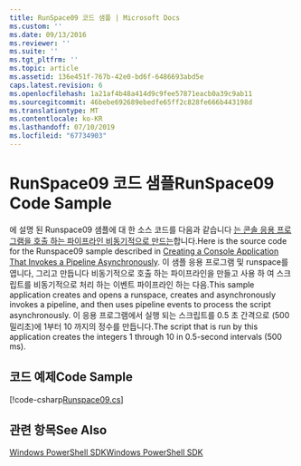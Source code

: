 ```yaml
---
title: RunSpace09 코드 샘플 | Microsoft Docs
ms.custom: ''
ms.date: 09/13/2016
ms.reviewer: ''
ms.suite: ''
ms.tgt_pltfrm: ''
ms.topic: article
ms.assetid: 136e451f-767b-42e0-bd6f-6486693abd5e
caps.latest.revision: 6
ms.openlocfilehash: 1a21af4b48a414d9c9fee57871eacb0a39c9ab11
ms.sourcegitcommit: 46bebe692689ebedfe65ff2c828fe666b443198d
ms.translationtype: MT
ms.contentlocale: ko-KR
ms.lasthandoff: 07/10/2019
ms.locfileid: "67734903"
---
```

# <a name="runspace09-code-sample"></a><span data-ttu-id="526df-102">RunSpace09 코드 샘플</span><span class="sxs-lookup"><span data-stu-id="526df-102">RunSpace09 Code Sample</span></span>

<span data-ttu-id="526df-103">에 설명 된 Runspace09 샘플에 대 한 소스 코드를 다음과 같습니다 [는 콘솔 응용 프로그램을 호출 하는 파이프라인 비동기적으로 만드는](https://msdn.microsoft.com/en-us/198c1c94-2a06-457e-93ce-c0d910618e47)합니다.</span><span class="sxs-lookup"><span data-stu-id="526df-103">Here is the source code for the Runspace09 sample described in [Creating a Console Application That Invokes a Pipeline Asynchronously](https://msdn.microsoft.com/en-us/198c1c94-2a06-457e-93ce-c0d910618e47).</span></span> <span data-ttu-id="526df-104">이 샘플 응용 프로그램 및 runspace를 엽니다, 그리고 만듭니다 비동기적으로 호출 하는 파이프라인을 만들고 사용 하 여 스크립트를 비동기적으로 처리 하는 이벤트 파이프라인 하는 다음.</span><span class="sxs-lookup"><span data-stu-id="526df-104">This sample application creates and opens a runspace, creates and asynchronously invokes a pipeline, and then uses pipeline events to process the script asynchronously.</span></span> <span data-ttu-id="526df-105">이 응용 프로그램에서 실행 되는 스크립트를 0.5 초 간격으로 (500 밀리초)에 1부터 10 까지의 정수를 만듭니다.</span><span class="sxs-lookup"><span data-stu-id="526df-105">The script that is run by this application creates the integers 1 through 10 in 0.5-second intervals (500 ms).</span></span>

## <a name="code-sample"></a><span data-ttu-id="526df-106">코드 예제</span><span class="sxs-lookup"><span data-stu-id="526df-106">Code Sample</span></span>

[!code-csharp[Runspace09.cs](../../powershell-sdk-samples/SDK-2.0/csharp/Runspace09/Runspace09.cs#L11-L113 "Runspace09.cs")]

## <a name="see-also"></a><span data-ttu-id="526df-107">관련 항목</span><span class="sxs-lookup"><span data-stu-id="526df-107">See Also</span></span>

[<span data-ttu-id="526df-108">Windows PowerShell SDK</span><span class="sxs-lookup"><span data-stu-id="526df-108">Windows PowerShell SDK</span></span>](../windows-powershell-reference.md)